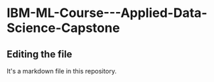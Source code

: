 # IBM-ML-Course---Applied-Data-Science-Capstone
## Editing the file

It's a markdown file in this repository.
